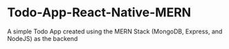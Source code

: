 # Todo-App-React-Native-MERN
A simple Todo App created using the MERN Stack (MongoDB, Express, and NodeJS) as the backend
